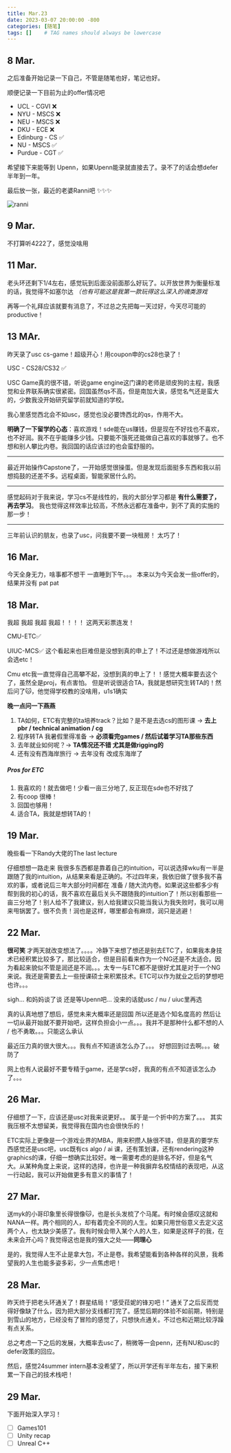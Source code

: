 ```yaml
---
title: Mar.23
date: 2023-03-07 20:00:00 -800
categories: [随笔]
tags: []    # TAG names should always be lowercase
---
```


## 8 Mar.

之后准备开始记录一下自己，不管是随笔也好，笔记也好。

顺便记录一下目前为止的offer情况吧

- UCL - CGVI ❌
- NYU - MSCS ❌
- NEU - MSCS ❌
- DKU - ECE ❌
- Edinburg - CS ✅
- NU - MSCS ✅
- Purdue - CGT ✅

希望接下来能等到 Upenn，如果Upenn能录就直接去了。录不了的话会想defer半年到一年。

最后放一张，最近的老婆Ranni吧 ✨✨✨

![ranni](https://upload.wikimedia.org/wikipedia/en/2/26/Elden_Ring_Ranni.png)



## 9 Mar.

不打算听4222了，感觉没啥用

## 11 Mar.

老头环还剩下1/4左右，感觉玩到后面没前面那么好玩了。以开放世界为衡量标准的话，我觉得不如塞尔达
*（也有可能这是我第一款玩得这么深入的魂类游戏*

再等一个礼拜应该就要有消息了，不过总之先把每一天过好，今天尽可能的productive！

## 13 MAr.

昨天录了usc cs-game！超级开心！用coupon申的cs28也录了！

USC - CS28/CS32 ✅

USC Game真的很不错，听说game engine这门课的老师是顽皮狗的主程，我感觉和业界联系确实很紧密。回国虽然qs不高，但是南加大诶，感觉名气还是蛮大的，少数我没开始研究留学前就知道的学校。

我心里感觉西北会不如usc，感觉也没必要馋西北的qs，作用不大。

**明确了一下留学的心态**：喜欢游戏！sde能在us赚钱，但是现在不好找也不喜欢，也不好润。我不在乎能赚多少钱。只要能不饿死还能做自己喜欢的事就够了。也不想和别人攀比内卷。我回国的话应该过的也会蛮舒服的。

------------

最近开始操作Capstone了，一开始感觉很操蛋。但是发现后面挺多东西和我以前想捣鼓的还差不多。远程桌面，智能家居什么的。

-----------

感觉起码对于我来说，学习cs不是线性的，我的大部分学习都是 **有什么需要了，再去学习**。 我也觉得这样效率比较高，不然永远都在准备中，到不了真的实施的那一步！

-----------

三年前认识的朋友，也录了usc，问我要不要一块租房！ 太巧了！

## 16 Mar.

今天全身无力，啥事都不想干 一直睡到下午。。。 本来以为今天会发一些offer的，结果并没有 pat pat

## 18 Mar.

我超 我超 我超 我超！！！！ 这两天彩票连发！

CMU-ETC✅ 

UIUC-MCS✅ 这个看起来也巨难但是没想到真的申上了！不过还是想做游戏所以会选etc！

Cmu etc我一直觉得自己高攀不起，没想到真的申上了！！感觉大概率要去这个了，虽然全是proj，有点害怕。 但是听说很适合TA，我就是想研究生转TA的！然后问了🐱，他觉得学校教的没啥用，u1s1确实

**晚一点问一下燕燕**

1. TA如何，ETC有完整的ta培养track？比如？是不是去选cs的图形课 -> **去上pbr / technical animation / cg**
2. 程序转TA 我暑假里得准备 -> **必须看完games / 然后试着学习TA那些东西**
3. 去年就业如何呢？-> **TA情况还不错 尤其是做rigging的**
4. 还有没有西海岸旅行 -> 去年没有 改成东海岸了

##### Pros for ETC

1. 我喜欢的！就去做吧！少看一亩三分地了, 反正现在sde也不好找了
1. 有coop 很棒！
1. 回国也够用！
1. 适合TA，我就是想转TA的！

## 19 Mar.

晚些看一下Randy大佬的The last lecture

仔细想想一路走来 我很多东西都是靠着自己的intuition，可以说选择wku有一半是跟随了我的intuition，从结果来看是正确的。不过四年来，我依旧做了很多我不喜欢的事，或者说后三年大部分时间都在 准备 / 随大流内卷。如果说这些都多少有帮到我的初心的话，我不喜欢在最后关头不跟随我的intuition了！所以别看那些一亩三分地了！别人给不了我建议，别人给我建议只能当我认为我失败时，我可以用来甩锅罢了。很不负责！润也是这样，哪里都会有麻烦，润只是逃避！



## 22 Mar.

**很可笑** 才两天就改变想法了。。。。冷静下来想了想还是别去ETC了，如果我本身技术已经积累比较多了，那比较适合，但是目前看来作为一个NG还是不太适合。因为看起来貌似不管是润还是不润。。。太专一与ETC都不是很好尤其是对于一个NG来说。我还是需要去上一些授课硕士来积累技术。ETC可以作为就业之后的梦想吧也许。。。

sigh... 和妈妈谈了谈 还是等Upenn吧... 没来的话就usc / nu / uiuc里再选

真的认真地想了想后，感觉未来大概率还是回国 所以还是选个知名度高的 然后让一切从最开始就不要开始吧，这样负担会小一点。。。我并不是那种什么都不想的人 / 也不勇敢。。。只能这么承认

最近压力真的很大很大。。。我有点不知道该怎么办了。。。 好想回到过去啊。。。破防了

网上也有人说最好不要专精于game，还是学cs好，我真的有点不知道该怎么办了。。。

## 26 Mar.
仔细想了一下，应该还是usc对我来说更好。。 属于是一个折中的方案了。。。 其实我压根不太想留美，我觉得我在国内也会很快乐的！

ETC实际上更像是一个游戏业界的MBA，用来积攒人脉很不错，但是真的要学东西感觉还是usc吧，usc既有cs algo / ai 课，还有策划课，还有rendering这种graphics的课，仔细一想确实比较好。唯一需要考虑的是排名不好，但是名气大。从某种角度上来说，这样的选择，也许是一种我摒弃名校情结的表现吧，从这一行动起，我可以开始做更多有意义的事情了！

## 27 Mar.

送myk的小哥印象里长得很像🐱，也是长头发梳了个马尾。有时候会感叹这就和NANA一样。两个相同的人，却有着完全不同的人生。如果只用世俗意义去定义这两个人，也太缺少美感了。我有时候会带入某个人的人生，如果是这样子的我，在未来会开心吗？我觉得这也是我的强大之处——**同理心**

是的，我觉得人生不止是拿大包，不止是卷。我希望能看到各种各样的风景，我希望我的人生也能多姿多彩，少一点焦虑吧！

## 28 Mar.

昨天终于把老头环通关了！群星结局！“感受菈妮的锋刃吧！” 通关了之后反而觉得好像缺了什么，因为把大部分支线都打完了。感觉后期的体验不如前期，特别是到雪山的地方，已经没有了冒险的感觉了，只想快点通关。不过也和近期比较浮躁有点关系。

总之考虑一下之后的发展，大概率去usc了，稍微等一会penn，还有NU和usc的defer政策的回应。

然后，感觉24summer intern基本没希望了，所以开学还有半年左右，接下来积累一下自己的技术栈吧！

## 29 Mar.

下面开始深入学习！

- [ ] Games101
- [ ] Unity recap
- [ ] Unreal C++
